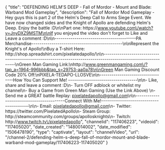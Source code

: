 {
    "title": "DEFENDING HELM'S DEEP - Fall of Mordor - Mount and Blade: Warband Mod Gameplay",
    "description": "Fall of Mordor Mod Gameplay - Hey guys this is part 2 of the Helm's Deep Call to Arms Siege Event.  We have now changed sides and the Knight of Apollo are defending Helm's Deep.  Enjoy the battle :D\n\nPart one: https:\/\/www.youtube.com\/watch?v=JnyDXZ9MSTM\n\nIf you enjoyed the video don't forget to Like and Leave a comment :D\n\n-----------------------------------------PA Merchandise----------------------------------------------\n\nRepresent the Knight's of Apollo!\nBuy a T-shirt Here: http:\/\/shop.spreadshirt.com\/pixelatedapollo\/\n\n---------------------------------------------------------------------------------------------------------------\nGreen Man Gaming Link:\nhttp:\/\/www.greenmangaming.com\/?tap_a=1964-996bbb&tap_s=29753-aa0a78\n\nGreen Man Gaming Discount Code 20% Off:\nPIXELA-TEDAPO-LLOSVE\n\n----------------------------------How You Can Support Me! -----------------------------------\n\n- Like, share and leave a comment :D\n- Turn OFF adblock or whitelist my channel\n- Buy a Game from Green Man Gaming (Use the Link Above) \n- Send me a GREAT battle Replay: pixelatedapollo@gmail.com\n\n------------------------------------------Connect With Me!-----------------------------------------\n\n- Email: pixelatedapollo@gmail.com\n- Twitter: https:\/\/twitter.com\/PixelatedApollo\n- Steam Group:  http:\/\/steamcommunity.com\/groups\/apollosknights\n- Twitch: http:\/\/www.twitch.tv\/pixelatedapollo",
    "channelid": "117406223",
    "videoid": "117405020",
    "date_created": "1480014002",
    "date_modified": "1506478190",
    "type": "captivate",
    "layout": "channelVideo",
    "url": "\/channel-2\/defending-helm-s-deep-fall-of-mordor-mount-and-blade-warband-mod-gameplay\/117406223-117405020"
}